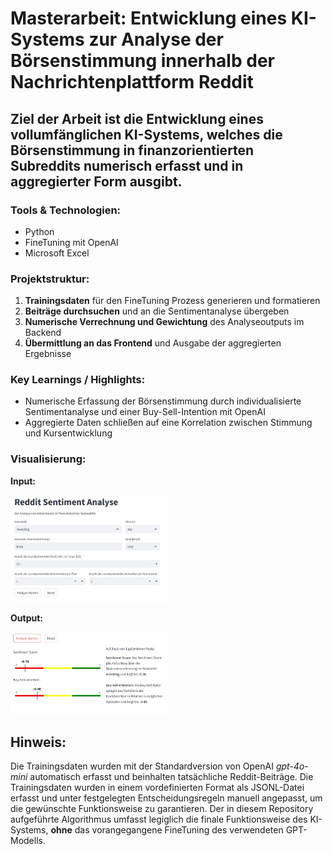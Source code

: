 # Masterarbeit: Entwicklung eines KI-Systems zur Analyse der Börsenstimmung innerhalb der Nachrichtenplattform Reddit
## Ziel der Arbeit ist die Entwicklung eines vollumfänglichen KI-Systems, welches die Börsenstimmung in finanzorientierten Subreddits numerisch erfasst und in aggregierter Form ausgibt.

### Tools & Technologien:
- Python
- FineTuning mit OpenAI
- Microsoft Excel

### Projektstruktur:
1. **Trainingsdaten** für den FineTuning Prozess generieren und formatieren 
2. **Beiträge durchsuchen** und an die Sentimentanalyse übergeben
3. **Numerische Verrechnung und Gewichtung** des Analyseoutputs im Backend
4. **Übermittlung an das Frontend** und Ausgabe der aggregierten Ergebnisse

### Key Learnings / Highlights:
- Numerische Erfassung der Börsenstimmung durch individualisierte Sentimentanalyse und einer Buy-Sell-Intention mit OpenAI
- Aggregierte Daten schließen auf eine Korrelation zwischen Stimmung und Kursentwicklung

### Visualisierung:
**Input:**

<img src="Tesla%20Input.jpg" alt="Frontend Pre-Analysis" width="50%">
</p>

**Output:**

<img src="Tesla%20Output.jpg" alt="Frontend Post-Analysis" width="50%">
</p>

## Hinweis:
Die Trainingsdaten wurden mit der Standardversion von OpenAI *gpt-4o-mini* automatisch erfasst und beinhalten tatsächliche Reddit-Beiträge. Die Trainingsdaten wurden in einem vordefinierten Format als JSONL-Datei erfasst und unter festgelegten Entscheidungsregeln manuell angepasst, um die gewünschte Funktionsweise zu garantieren. Der in diesem Repository aufgeführte Algorithmus umfasst legiglich die finale Funktionsweise des KI-Systems, **ohne** das vorangegangene FineTuning des verwendeten GPT-Modells.
